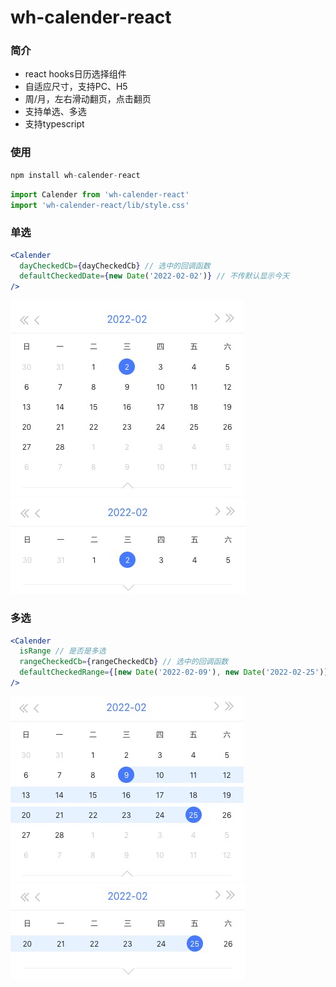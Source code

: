 # wh-calender-react

### 简介
* react hooks日历选择组件 
* 自适应尺寸，支持PC、H5 
* 周/月，左右滑动翻页，点击翻页
* 支持单选、多选
* 支持typescript

### 使用
```js
npm install wh-calender-react
```
```jsx
import Calender from 'wh-calender-react'
import 'wh-calender-react/lib/style.css'
```
### 单选
```jsx
<Calender
  dayCheckedCb={dayCheckedCb} // 选中的回调函数
  defaultCheckedDate={new Date('2022-02-02')} // 不传默认显示今天
/>
```
![单选月](./src/assets/1.png)
![单选周](./src/assets/2.png)

### 多选
```jsx
<Calender
  isRange // 是否是多选
  rangeCheckedCb={rangeCheckedCb} // 选中的回调函数
  defaultCheckedRange={[new Date('2022-02-09'), new Date('2022-02-25')]} // 默认选中的时间段，不传默认不选中
/>
```
![多选月](./src/assets/3.png)
![多选周](./src/assets/4.png)




